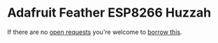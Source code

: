 # Adafruit Feather ESP8266 Huzzah
If there are no [open requests](../../../../issues?q=is%3Aissue+is%3Aopen+%22Adafruit+Feather+ESP8266+Huzzah%22) you're welcome to [borrow this](../../../../issues/new?title=Borrow+request+for+Adafruit+Feather+ESP8266+Huzzah&body=1+piece+of+%5Bthis%5D%28..%2Fblob%2Fmain%2F.%2FHardware%2FMicrocontrollers%2FAdafruit_Feather_ESP8266_Huzzah.md%29+for+~2+weeks.).